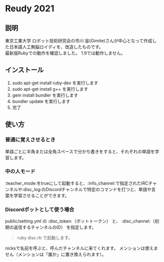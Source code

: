 # Reudy 2021

## 説明

東京工業大学 ロボット技術研究会の市川 宙(Gimite)さんが中心となって作成した日本語人工無脳ロイディを、改造したものです。  
最新版Rubyでの動作を確認しました。
1.9では動作しません。

## インストール
1. sudo apt-get install ruby-dev を実行します
2. sudo apt-get install g++ を実行します
3. gem install bundler を実行します
4. bundler update を実行します
5. 完了

## 使い方

### 普通に覚えさせるとき
単語ごとに半角または全角スペースで分かち書きをすると、それぞれの単語を学習します。

### 中の人モード
:teacher_mode:をtrueにして起動すると、:info_channel:で指定されたIRCチャンネルや:disc_log:のDiscordチャンネルで特定のコマンドを打つと、単語や言葉を学習させることができます。

### Discordボットとして使う場合
public/setting.yml の :disc_token:（ボットトークン） と、 :disc_channel:（初期の返信するチャンネルのID） を指定します。
>ruby disc.rb 
で起動します。

nicksで名前を呼ぶと、呼んだチャンネルに来てくれます。
メンションは使えません（メンションは「誰か」に置き換えられます）。

